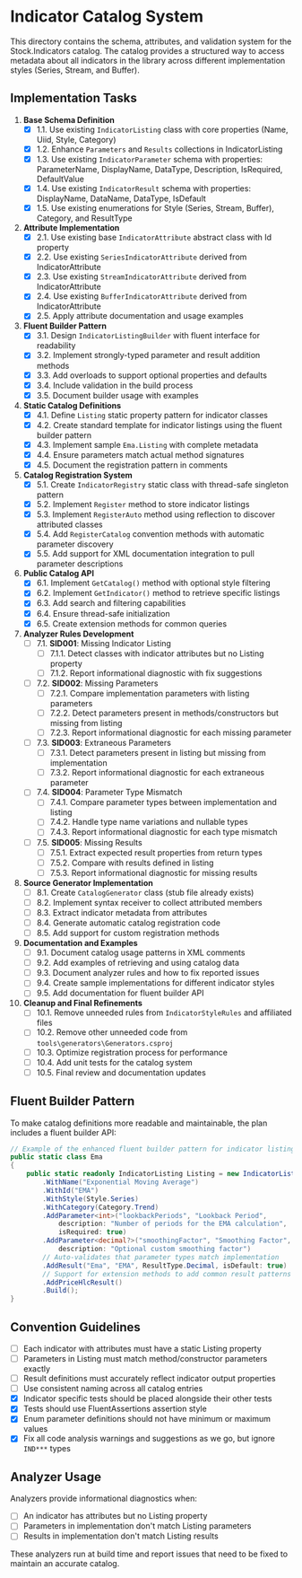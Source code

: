 # Indicator Catalog System

This directory contains the schema, attributes, and validation system for the Stock.Indicators catalog. The catalog provides a structured way to access metadata about all indicators in the library across different implementation styles (Series, Stream, and Buffer).

## Implementation Tasks

1. **Base Schema Definition**
   - [x] 1.1. Use existing `IndicatorListing` class with core properties (Name, Uiid, Style, Category)
   - [x] 1.2. Enhance `Parameters` and `Results` collections in IndicatorListing
   - [x] 1.3. Use existing `IndicatorParameter` schema with properties: ParameterName, DisplayName, DataType, Description, IsRequired, DefaultValue
   - [x] 1.4. Use existing `IndicatorResult` schema with properties: DisplayName, DataName, DataType, IsDefault
   - [x] 1.5. Use existing enumerations for Style (Series, Stream, Buffer), Category, and ResultType

2. **Attribute Implementation**
   - [x] 2.1. Use existing base `IndicatorAttribute` abstract class with Id property
   - [x] 2.2. Use existing `SeriesIndicatorAttribute` derived from IndicatorAttribute
   - [x] 2.3. Use existing `StreamIndicatorAttribute` derived from IndicatorAttribute
   - [x] 2.4. Use existing `BufferIndicatorAttribute` derived from IndicatorAttribute
   - [x] 2.5. Apply attribute documentation and usage examples

3. **Fluent Builder Pattern**
   - [x] 3.1. Design `IndicatorListingBuilder` with fluent interface for readability
   - [x] 3.2. Implement strongly-typed parameter and result addition methods
   - [x] 3.3. Add overloads to support optional properties and defaults
   - [x] 3.4. Include validation in the build process
   - [x] 3.5. Document builder usage with examples

4. **Static Catalog Definitions**
   - [x] 4.1. Define `Listing` static property pattern for indicator classes
   - [x] 4.2. Create standard template for indicator listings using the fluent builder pattern
   - [x] 4.3. Implement sample `Ema.Listing` with complete metadata
   - [x] 4.4. Ensure parameters match actual method signatures
   - [x] 4.5. Document the registration pattern in comments

5. **Catalog Registration System**
   - [x] 5.1. Create `IndicatorRegistry` static class with thread-safe singleton pattern
   - [x] 5.2. Implement `Register` method to store indicator listings
   - [x] 5.3. Implement `RegisterAuto` method using reflection to discover attributed classes
   - [x] 5.4. Add `RegisterCatalog` convention methods with automatic parameter discovery
   - [x] 5.5. Add support for XML documentation integration to pull parameter descriptions

6. **Public Catalog API**
   - [x] 6.1. Implement `GetCatalog()` method with optional style filtering
   - [x] 6.2. Implement `GetIndicator()` method to retrieve specific listings
   - [x] 6.3. Add search and filtering capabilities
   - [x] 6.4. Ensure thread-safe initialization
   - [x] 6.5. Create extension methods for common queries

7. **Analyzer Rules Development**
   - [ ] 7.1. **SID001**: Missing Indicator Listing
     - [ ] 7.1.1. Detect classes with indicator attributes but no Listing property
     - [ ] 7.1.2. Report informational diagnostic with fix suggestions

   - [ ] 7.2. **SID002**: Missing Parameters
     - [ ] 7.2.1. Compare implementation parameters with listing parameters
     - [ ] 7.2.2. Detect parameters present in methods/constructors but missing from listing
     - [ ] 7.2.3. Report informational diagnostic for each missing parameter

   - [ ] 7.3. **SID003**: Extraneous Parameters
     - [ ] 7.3.1. Detect parameters present in listing but missing from implementation
     - [ ] 7.3.2. Report informational diagnostic for each extraneous parameter

   - [ ] 7.4. **SID004**: Parameter Type Mismatch
     - [ ] 7.4.1. Compare parameter types between implementation and listing
     - [ ] 7.4.2. Handle type name variations and nullable types
     - [ ] 7.4.3. Report informational diagnostic for each type mismatch

   - [ ] 7.5. **SID005**: Missing Results
     - [ ] 7.5.1. Extract expected result properties from return types
     - [ ] 7.5.2. Compare with results defined in listing
     - [ ] 7.5.3. Report informational diagnostic for missing results

8. **Source Generator Implementation**
   - [ ] 8.1. Create `CatalogGenerator` class (stub file already exists)
   - [ ] 8.2. Implement syntax receiver to collect attributed members
   - [ ] 8.3. Extract indicator metadata from attributes
   - [ ] 8.4. Generate automatic catalog registration code
   - [ ] 8.5. Add support for custom registration methods

9. **Documentation and Examples**
   - [ ] 9.1. Document catalog usage patterns in XML comments
   - [ ] 9.2. Add examples of retrieving and using catalog data
   - [ ] 9.3. Document analyzer rules and how to fix reported issues
   - [ ] 9.4. Create sample implementations for different indicator styles
   - [ ] 9.5. Add documentation for fluent builder API

10. **Cleanup and Final Refinements**
    - [ ] 10.1. Remove unneeded rules from `IndicatorStyleRules` and affiliated files
    - [ ] 10.2. Remove other unneeded code from `tools\generators\Generators.csproj`
    - [ ] 10.3. Optimize registration process for performance
    - [ ] 10.4. Add unit tests for the catalog system
    - [ ] 10.5. Final review and documentation updates

## Fluent Builder Pattern

To make catalog definitions more readable and maintainable, the plan includes a fluent builder API:

```csharp
// Example of the enhanced fluent builder pattern for indicator listings
public static class Ema
{
    public static readonly IndicatorListing Listing = new IndicatorListingBuilder()
        .WithName("Exponential Moving Average")
        .WithId("EMA")
        .WithStyle(Style.Series)
        .WithCategory(Category.Trend)
        .AddParameter<int>("lookbackPeriods", "Lookback Period", 
            description: "Number of periods for the EMA calculation",
            isRequired: true)
        .AddParameter<decimal?>("smoothingFactor", "Smoothing Factor", 
            description: "Optional custom smoothing factor")
        // Auto-validates that parameter types match implementation
        .AddResult("Ema", "EMA", ResultType.Decimal, isDefault: true)
        // Support for extension methods to add common result patterns
        .AddPriceHlcResult() 
        .Build();
}
```

## Convention Guidelines

- [ ] Each indicator with attributes must have a static Listing property
- [ ] Parameters in Listing must match method/constructor parameters exactly
- [ ] Result definitions must accurately reflect indicator output properties
- [ ] Use consistent naming across all catalog entries
- [x] Indicator specific tests should be placed alongside their other tests
- [x] Tests should use FluentAssertions assertion style
- [x] Enum parameter definitions should not have minimum or maximum values
- [x] Fix all code analysis warnings and suggestions as we go, but ignore `IND***` types

## Analyzer Usage

Analyzers provide informational diagnostics when:

- [ ] An indicator has attributes but no Listing property
- [ ] Parameters in implementation don't match Listing parameters
- [ ] Results in implementation don't match Listing results

These analyzers run at build time and report issues that need to be fixed to maintain an accurate catalog.
